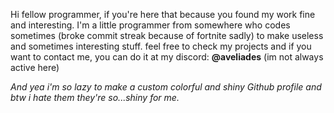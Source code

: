Hi fellow programmer, if you're here that because you found my work fine and interesting. I'm a little programmer from somewhere who codes sometimes (broke commit streak because of fortnite sadly) to make useless and sometimes interesting stuff. feel free to check my projects and if you want to contact me, you can do it at my discord: **@aveliades** (im not always active here)

*And yea i'm so lazy to make a custom colorful and shiny Github profile and btw i hate them they're so...shiny for me.*
